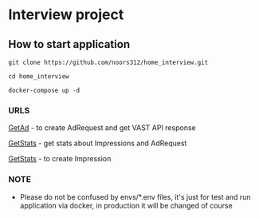 # Interview project

## How to start application

```shell
git clone https://github.com/noors312/home_interview.git

cd home_interview

docker-compose up -d
```

### URLS

[GetAd](http://localhost:8000/api/v1/get_ad) - to create AdRequest and get VAST API response

[GetStats](http://localhost:8000/api/v1/get_stats) - get stats about Impressions and AdRequest

[GetStats](http://localhost:8000/api/v1/impression) - to create Impression

### NOTE

* Please do not be confused by envs/*.env files, it's just for test and run application via docker, in production it
  will be changed of course